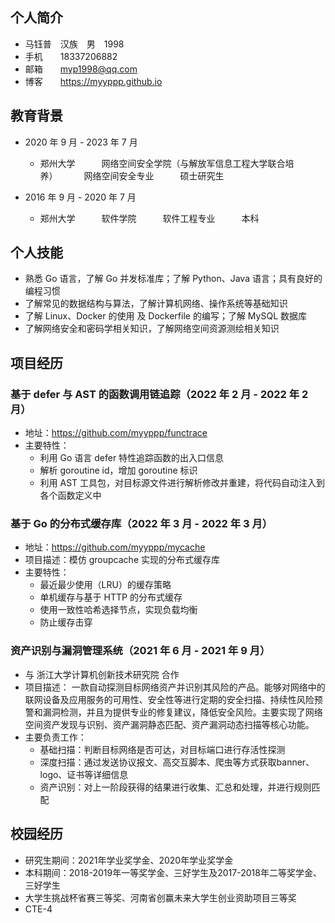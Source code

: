 ## 个人简介

- 马钰普&emsp;汉族&emsp;男&emsp;1998
- 手机&emsp;&emsp;18337206882
- 邮箱&emsp;&emsp;myp1998@qq.com
- 博客&emsp;&emsp;https://myyppp.github.io

## 教育背景

- 2020 年 9 月 - 2023 年 7 月
	- 郑州大学&emsp;&emsp;&emsp;网络空间安全学院（与解放军信息工程大学联合培养）&emsp;&emsp;&emsp;网络空间安全专业&emsp;&emsp;&emsp;硕士研究生

- 2016 年 9 月 - 2020 年 7 月
	- 郑州大学&emsp;&emsp;&emsp;软件学院&emsp;&emsp;&emsp;软件工程专业&emsp;&emsp;&emsp;本科

## 个人技能

- 熟悉 Go 语言，了解 Go 并发标准库；了解 Python、Java 语言；具有良好的编程习惯
- 了解常见的数据结构与算法，了解计算机网络、操作系统等基础知识
- 了解 Linux、Docker 的使用 及 Dockerfile 的编写；了解 MySQL 数据库
- 了解网络安全和密码学相关知识，了解网络空间资源测绘相关知识

## 项目经历

### 基于 defer 与 AST 的函数调用链追踪（2022 年 2 月 - 2022 年 2 月）

- 地址：https://github.com/myyppp/functrace
- 主要特性：
	- 利用 Go 语言 defer 特性追踪函数的出入口信息
	- 解析 goroutine id，增加 goroutine 标识
	- 利用 AST 工具包，对目标源文件进行解析修改并重建，将代码自动注入到各个函数定义中

### 基于 Go 的分布式缓存库（2022 年 3 月 - 2022 年 3 月）

- 地址：https://github.com/myyppp/mycache
- 项目描述：模仿 groupcache 实现的分布式缓存库
- 主要特性：
	- 最近最少使用（LRU）的缓存策略
	- 单机缓存与基于 HTTP 的分布式缓存
	- 使用一致性哈希选择节点，实现负载均衡
	- 防止缓存击穿

### 资产识别与漏洞管理系统（2021 年 6 月 - 2021 年 9 月）

- 与 浙江大学计算机创新技术研究院 合作
- 项目描述：
一款自动探测目标网络资产并识别其风险的产品。能够对网络中的联网设备及应用服务的可用性、安全性等进行定期的安全扫描、持续性风险预警和漏洞检测，并且为提供专业的修复建议，降低安全风险。主要实现了网络空间资产发现与识别、资产漏洞静态匹配、资产漏洞动态扫描等核心功能。
- 主要负责工作：
	- 基础扫描：判断目标网络是否可达，对目标端口进行存活性探测
	- 深度扫描：通过发送协议报文、高交互脚本、爬虫等方式获取banner、logo、证书等详细信息 
	- 资产识别：对上一阶段获得的结果进行收集、汇总和处理，并进行规则匹配

## 校园经历

- 研究生期间：2021年学业奖学金、2020年学业奖学金
- 本科期间：2018-2019年一等奖学金、三好学生及2017-2018年二等奖学金、三好学生
- 大学生挑战杯省赛三等奖、河南省创赢未来大学生创业资助项目三等奖
- CTE-4

